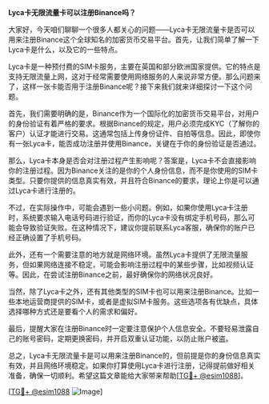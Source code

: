 **Lyca卡无限流量卡可以注册Binance吗？**

大家好，今天咱们聊聊一个很多人都关心的问题——Lyca卡无限流量卡是否可以用来注册Binance这个全球知名的加密货币交易平台。首先，让我们简单了解一下Lyca卡是什么，以及它的一些特点。

Lyca卡是一种预付费的SIM卡服务，主要在英国和部分欧洲国家提供。它的特点是支持无限流量上网，这对于经常需要使用网络服务的人来说非常方便。那么问题来了，这样一张卡能否用于注册Binance呢？接下来我们就来详细探讨一下这个问题。

首先，我们需要明确的是，Binance作为一个国际化的加密货币交易平台，对用户的身份验证有着严格的要求。根据Binance的规定，用户必须完成KYC（了解你的客户）认证才能进行交易。这通常包括上传身份证件、自拍等信息。因此，即使你有一张Lyca卡，能否成功注册并使用Binance，关键在于你的身份验证是否通过。

那么，Lyca卡本身是否会对注册过程产生影响呢？答案是，Lyca卡不会直接影响你的注册过程。因为Binance关注的是你的个人身份信息，而不是你使用的SIM卡类型。只要你提供的信息真实有效，并且符合Binance的要求，理论上你是可以通过Lyca卡进行注册的。

不过，在实际操作中，可能会遇到一些小问题。例如，如果你使用Lyca卡注册时，系统要求输入电话号码进行验证，而你的Lyca卡没有绑定手机号码，那么可能会导致验证失败。在这种情况下，建议你提前联系Lyca客服，确保你的账户已经正确设置了手机号码。

此外，还有一个需要注意的地方就是网络环境。虽然Lyca卡提供了无限流量服务，但如果网络连接不稳定，可能会影响注册过程中的某些步骤，比如视频认证等。因此，在尝试注册Binance之前，最好确保你的网络状况良好。

当然，除了Lyca卡之外，还有其他类型的SIM卡也可以用来注册Binance。比如一些本地运营商提供的SIM卡，或者是虚拟SIM卡服务。这些选项各有优缺点，具体选择哪种方式还是要看个人的需求和偏好。

最后，提醒大家在注册Binance时一定要注意保护个人信息安全。不要轻易泄露自己的账号密码，定期更换密码，并开启双重认证功能，以防止账户被盗。

总之，Lyca卡无限流量卡是可以用来注册Binance的，但前提是你的身份信息真实有效，并且网络环境稳定。如果你打算使用Lyca卡进行注册，记得提前做好相关准备，确保一切顺利。希望这篇文章能给大家带来帮助[[TG💪+ @esim1088](https://t.me/s/esim1088)]。

[[TG💪+ @esim1088](https://t.me/s/esim1088) ![Image](https://i.postimg.cc/4NQfJmqS/Snipaste-2025-05-13-00-14-12.png)]